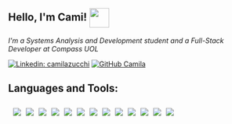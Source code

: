 <h2>Hello, I'm Cami! <img align="center" src="https://static.vecteezy.com/system/resources/thumbnails/045/385/633/small/cartoon-happy-cat-wearing-space-suit-free-png.png" width="40px"></h2>
<p><em>I'm a Systems Analysis and Development student and a Full-Stack Developer at Compass UOL</em></p>

[![Linkedin: camilazucchi](https://img.shields.io/badge/-LinkedIn-blue?style=flat-square&logo=Linkedin&logoColor=white&link=https://www.linkedin.com/in/camilazucchi/)](https://www.linkedin.com/in/camilazucchi/)
[![GitHub Camila](https://img.shields.io/github/followers/camila?label=follow&style=social)](https://github.com/camilazucchi)

## Languages and Tools:
<div style="display: flex; overflow-x: auto; gap: 10px; padding: 10px; scrollbar-width: none;">
  <img src="https://img.shields.io/badge/HTML5-E34F26?style=for-the-badge&logo=html5&logoColor=white" />
  <img src="https://img.shields.io/badge/CSS3-1572B6?style=for-the-badge&logo=css3&logoColor=white" />
  <img src="https://img.shields.io/badge/JavaScript-F7DF1E?style=for-the-badge&logo=javascript&logoColor=black" />
  <img src="https://img.shields.io/badge/TypeScript-3178C6?style=for-the-badge&logo=typescript&logoColor=white" />
  <img src="https://img.shields.io/badge/Java-ED8B00?style=for-the-badge&logo=java&logoColor=white" />
  <img src="https://img.shields.io/badge/Spring_Boot-6DB33F?style=for-the-badge&logo=spring-boot&logoColor=white" />
  <img src="https://img.shields.io/badge/Git-F05032?style=for-the-badge&logo=git&logoColor=white" />
  <img src="https://img.shields.io/badge/GitHub-181717?style=for-the-badge&logo=github&logoColor=white" />
  <img src="https://img.shields.io/badge/SQL-336791?style=for-the-badge&logo=postgresql&logoColor=white" />
  <img src="https://img.shields.io/badge/NoSQL-4DB33D?style=for-the-badge&logo=mongodb&logoColor=white" />
  <img src="https://img.shields.io/badge/Postman-FF6C37?style=for-the-badge&logo=postman&logoColor=white" />
  <img src="https://img.shields.io/badge/React-20232A?style=for-the-badge&logo=react&logoColor=61DAFB" />
  <img src="https://img.shields.io/badge/Node.js-339933?style=for-the-badge&logo=nodedotjs&logoColor=white" />
</div>
